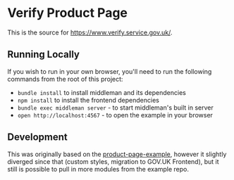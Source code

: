 # Verify Product Page

This is the source for https://www.verify.service.gov.uk/.

## Running Locally

If you wish to run in your own browser, you'll need to run the
following commands from the root of this project:

- `bundle install` to install middleman and its dependencies
- `npm install` to install the frontend dependencies
- `bundle exec middleman server` - to start middleman's built in server
- `open http://localhost:4567` - to open the example in your browser

## Development

This was originally based on the [product-page-example](https://github.com/alphagov/product-page-example), 
however it slightly diverged since that (custom styles, migration to GOV.UK Frontend),
but it still is possible to pull in more modules from the example repo.
